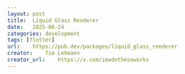 ```yaml
---
layout: post
title:	Liquid Glass Renderer
date:	2025-06-24
categories:	development
tags: [flutter]
url:	https://pub.dev/packages/liquid_glass_renderer
creator:	Tim Lehmann
creator_url:	https://x.com/imadetheseworks
---
```

